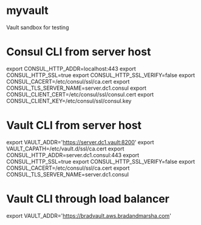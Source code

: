# myvault
Vault sandbox for testing


# Consul CLI from server host
export CONSUL_HTTP_ADDR=localhost:443
export CONSUL_HTTP_SSL=true
export CONSUL_HTTP_SSL_VERIFY=false
export CONSUL_CACERT=/etc/consul/ssl/ca.cert
export CONSUL_TLS_SERVER_NAME=server.dc1.consul
export CONSUL_CLIENT_CERT=/etc/consul/ssl/consul.cert
export CONSUL_CLIENT_KEY=/etc/consul/ssl/consul.key


# Vault CLI from server host
export VAULT_ADDR='https://server.dc1.vault:8200'
export VAULT_CAPATH=/etc/vault.d/ssl/ca.cert
export CONSUL_HTTP_ADDR=server.dc1.consul:443
export CONSUL_HTTP_SSL=true
export CONSUL_HTTP_SSL_VERIFY=false
export CONSUL_CACERT=/etc/consul/ssl/ca.cert
export CONSUL_TLS_SERVER_NAME=server.dc1.consul

# Vault CLI through load balancer
export VAULT_ADDR='https://bradvault.aws.bradandmarsha.com'
